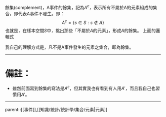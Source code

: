 餘集(complement)，A事件的餘集，記為$A^c$，表示所有不屬於A的元素組成的集合，即代表A事件不發生。即：
$$
A^c=\lbrace s \in S : s\notin A \rbrace
$$
也就是，在樣本空間$S$中，挑出那些「不屬於$A$的元素」，形成$A$的餘集。
上面的邏輯式

我自己的理解方式是，凡不是A事件發生的元素之集合，即為餘集。
- - -
# 備註：
- 雖然前面寫到餘集的寫法是$A^c$，但其實我也有看到有人用$A'$，而且我自己也習慣用$A'$。
- - -
parent::[[事件]],[[知識/統計/統計學/集合/元素|元素]]

